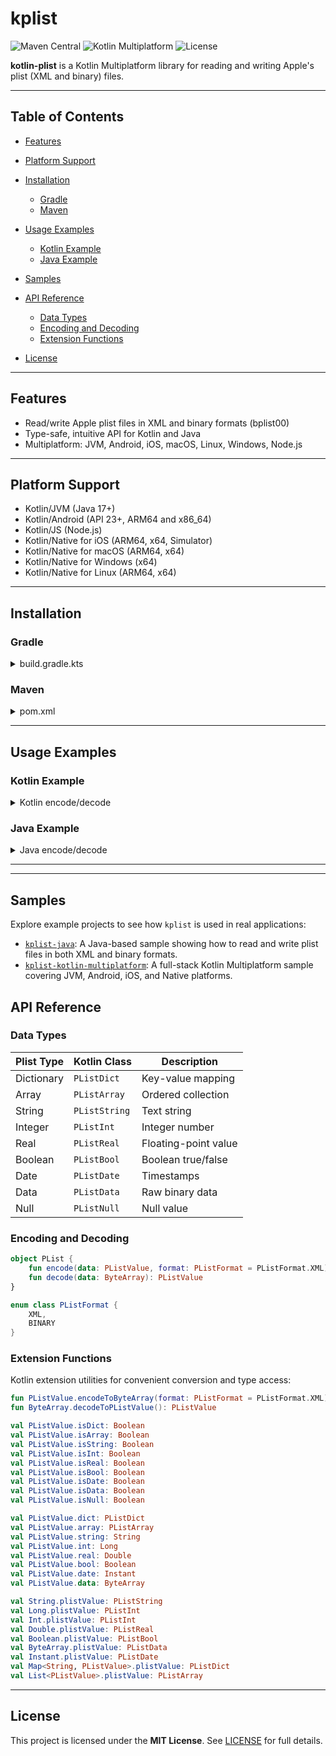 # kplist

![Maven Central](https://img.shields.io/maven-metadata/v.svg?label=maven-central&metadataUrl=https://repo1.maven.org/maven2/com/getiox/kplist/maven-metadata.xml&style=for-the-badge)
![Kotlin Multiplatform](https://img.shields.io/badge/Kotlin-Multiplatform-green.svg?style=for-the-badge)
![License](https://img.shields.io/badge/License-Mit-green.svg?style=for-the-badge)

**kotlin-plist** is a Kotlin Multiplatform library for reading and writing Apple's plist (XML and binary) files.

---

## Table of Contents

* [Features](#features)
* [Platform Support](#platform-support)
* [Installation](#installation)

    * [Gradle](#gradle)
    * [Maven](#maven)
* [Usage Examples](#usage-examples)

    * [Kotlin Example](#kotlin-example)
    * [Java Example](#java-example)
* [Samples](#samples)
* [API Reference](#api-reference)

    * [Data Types](#data-types)
    * [Encoding and Decoding](#encoding-and-decoding)
    * [Extension Functions](#extension-functions)
* [License](#license)

---

## Features

- Read/write Apple plist files in XML and binary formats (bplist00)
- Type-safe, intuitive API for Kotlin and Java
- Multiplatform: JVM, Android, iOS, macOS, Linux, Windows, Node.js


---

## Platform Support

* Kotlin/JVM (Java 17+)
* Kotlin/Android (API 23+, ARM64 and x86_64)
* Kotlin/JS (Node.js)
* Kotlin/Native for iOS (ARM64, x64, Simulator)
* Kotlin/Native for macOS (ARM64, x64)
* Kotlin/Native for Windows (x64)
* Kotlin/Native for Linux (ARM64, x64)


---

## Installation

### Gradle

<details>
<summary>build.gradle.kts</summary>

```kotlin
repositories {
    mavenCentral()
}

dependencies {
    implementation("com.getiox.plist:plist:0.0.2")
}
```

</details>

### Maven

<details>
<summary>pom.xml</summary>

```xml
<dependency>
    <groupId>com.getiox.plist</groupId>
    <artifactId>plist-jvm</artifactId>
    <version>0.0.2</version>
</dependency>
```

</details>

---

## Usage Examples

### Kotlin Example

<details>
<summary>Kotlin encode/decode</summary>

```kotlin
import com.getiox.plist.*
import kotlinx.datetime.Clock

val plistValue = mapOf(
    "stringKey" to "stringValue".plistValue,
    "intKey" to 123.plistValue,
    "boolKey" to true.plistValue,
    "realKey" to 123.456.plistValue,
    "dateKey" to Clock.System.now().plistValue,
    "dataKey" to byteArrayOf(1, 2, 3).plistValue,
    "arrayKey" to listOf(1.plistValue, 2.plistValue, 3.plistValue).plistValue,
    "dictKey" to mapOf(
        "stringKey" to "stringValue".plistValue,
        "intKey" to 123.plistValue
    ).plistValue
).plistValue

val binaryData = PList.encode(plistValue, PListFormat.BINARY)
val xmlData = PList.encode(plistValue, PListFormat.XML)
val decoded = PList.decode(binaryData)

if (decoded.isDict) {
    val dict = decoded.dict
    val stringValue = dict["stringKey"]?.string
    val intValue = dict["intKey"]?.int
    println("String value: $stringValue, Int value: $intValue")
}
```

</details>

### Java Example

<details>
<summary>Java encode/decode</summary>

```java
import com.getiox.plist.*;

import java.util.List;
import java.util.Map;

PListValue root = new PListDict(Map.of(
    "stringKey", new PListString("stringValue"),
    "intKey", new PListInt(123),
    "boolKey", new PListBool(true),
    "realKey", new PListReal(123.456),
    "dateKey", new PListDate(System.currentTimeMillis()),
    "dataKey", new PListData(new byte[]{1, 2, 3}),
    "arrayKey", new PListArray(List.of(
        new PListInt(1),
        new PListBool(false),
        new PListReal(3.1415926)
    )),
    "dictKey", new PListDict(Map.of(
        "stringKey", new PListString("stringValue"),
        "intKey", new PListInt(123)
    ))
));

byte[] binaryData = PList.encode(root, PListFormat.BINARY);
byte[] xmlData = PList.encode(root, PListFormat.XML);
PListValue decoded = PList.decode(binaryData);

if(decoded instanceof
PListDict dict){
PListValue stringValue = dict.get("stringKey");
PListValue intValue = dict.get("intKey");

    if(stringValue instanceof
PListString str &&intValue instanceof
PListInt num){
    System.out.

println("String value: "+str.getValue() +", Int value: "+num.

getValue());
    }
    }
```

</details>

---  

---

## Samples

Explore example projects to see how `kplist` is used in real applications:

- [`kplist-java`](https://github.com/demoofbug/kplist/tree/main/samples/kplist-java): A Java-based sample showing how to read and write plist files in both XML and binary formats.
- [`kplist-kotlin-multiplatform`](https://github.com/demoofbug/kplist/tree/main/samples/kplist-kotlin-multiplatform): A full-stack Kotlin Multiplatform sample covering JVM, Android, iOS, and Native platforms.





## API Reference

### Data Types

| Plist Type | Kotlin Class  | Description          |
| ---------- | ------------- | -------------------- |
| Dictionary | `PListDict`   | Key-value mapping    |
| Array      | `PListArray`  | Ordered collection   |
| String     | `PListString` | Text string          |
| Integer    | `PListInt`    | Integer number       |
| Real       | `PListReal`   | Floating-point value |
| Boolean    | `PListBool`   | Boolean true/false   |
| Date       | `PListDate`   | Timestamps           |
| Data       | `PListData`   | Raw binary data      |
| Null       | `PListNull`   | Null value           |

### Encoding and Decoding

```kotlin
object PList {
    fun encode(data: PListValue, format: PListFormat = PListFormat.XML): ByteArray
    fun decode(data: ByteArray): PListValue
}

enum class PListFormat {
    XML,
    BINARY
}
```

### Extension Functions

Kotlin extension utilities for convenient conversion and type access:

```kotlin
fun PListValue.encodeToByteArray(format: PListFormat = PListFormat.XML): ByteArray
fun ByteArray.decodeToPListValue(): PListValue

val PListValue.isDict: Boolean
val PListValue.isArray: Boolean
val PListValue.isString: Boolean
val PListValue.isInt: Boolean
val PListValue.isReal: Boolean
val PListValue.isBool: Boolean
val PListValue.isDate: Boolean
val PListValue.isData: Boolean
val PListValue.isNull: Boolean

val PListValue.dict: PListDict
val PListValue.array: PListArray
val PListValue.string: String
val PListValue.int: Long
val PListValue.real: Double
val PListValue.bool: Boolean
val PListValue.date: Instant
val PListValue.data: ByteArray

val String.plistValue: PListString
val Long.plistValue: PListInt
val Int.plistValue: PListInt
val Double.plistValue: PListReal
val Boolean.plistValue: PListBool
val ByteArray.plistValue: PListData
val Instant.plistValue: PListDate
val Map<String, PListValue>.plistValue: PListDict
val List<PListValue>.plistValue: PListArray
```

---

## License

This project is licensed under the **MIT License**. See [LICENSE](LICENSE.txt) for full details.
